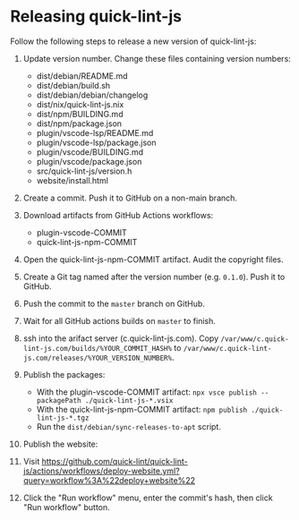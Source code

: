 # Releasing quick-lint-js

Follow the following steps to release a new version of quick-lint-js:

1. Update version number. Change these files containing version numbers:
   * dist/debian/README.md
   * dist/debian/build.sh
   * dist/debian/debian/changelog
   * dist/nix/quick-lint-js.nix
   * dist/npm/BUILDING.md
   * dist/npm/package.json
   * plugin/vscode-lsp/README.md
   * plugin/vscode-lsp/package.json
   * plugin/vscode/BUILDING.md
   * plugin/vscode/package.json
   * src/quick-lint-js/version.h
   * website/install.html

2. Create a commit. Push it to GitHub on a non-main branch.

3. Download artifacts from GitHub Actions workflows:
   * plugin-vscode-COMMIT
   * quick-lint-js-npm-COMMIT

4. Open the quick-lint-js-npm-COMMIT artifact. Audit the copyright files.

5. Create a Git tag named after the version number (e.g. `0.1.0`). Push it to
   GitHub.

6. Push the commit to the `master` branch on GitHub.

7. Wait for all GitHub actions builds on `master` to finish.

8. ssh into the arifact server (c.quick-lint-js.com). Copy
   `/var/www/c.quick-lint-js.com/builds/%YOUR_COMMIT_HASH%` to
   `/var/www/c.quick-lint-js.com/releases/%YOUR_VERSION_NUMBER%`.

9. Publish the packages:
   * With the plugin-vscode-COMMIT artifact:
     `npx vsce publish --packagePath ./quick-lint-js-*.vsix`
   * With the quick-lint-js-npm-COMMIT artifact:
     `npm publish ./quick-lint-js-*.tgz`
   * Run the `dist/debian/sync-releases-to-apt` script.

10. Publish the website:
   1. Visit
      https://github.com/quick-lint/quick-lint-js/actions/workflows/deploy-website.yml?query=workflow%3A%22deploy+website%22
   2. Click the "Run workflow" menu, enter the commit's hash, then click "Run
      workflow" button.
